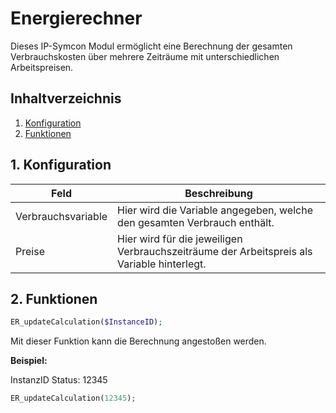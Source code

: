# Energierechner
   Dieses IP-Symcon Modul ermöglicht eine Berechnung der gesamten Verbrauchskosten über mehrere Zeiträume mit unterschiedlichen Arbeitspreisen.
     
   ## Inhaltverzeichnis
   1. [Konfiguration](#1-konfiguration)
   2. [Funktionen](#2-funktionen)
   
   ## 1. Konfiguration
   
   Feld | Beschreibung
   ------------ | ----------------
   Verbrauchsvariable | Hier wird die Variable angegeben, welche den gesamten Verbrauch enthält.
   Preise | Hier wird für die jeweiligen Verbrauchszeiträume der Arbeitspreis als Variable hinterlegt.
   
   ## 2. Funktionen

   ```php
   ER_updateCalculation($InstanceID);
   ```
   Mit dieser Funktion kann die Berechnung angestoßen werden.

   **Beispiel:**
   
   InstanzID Status: 12345
   ```php
   ER_updateCalculation(12345);
   ```